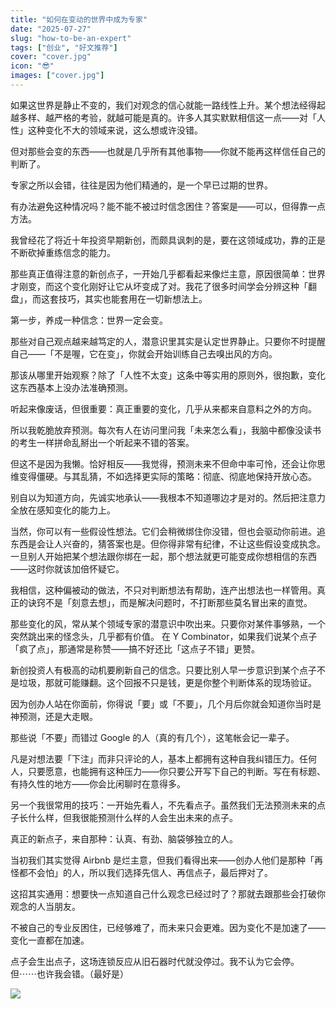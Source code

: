 ```yaml
---
title: "如何在变动的世界中成为专家"
date: "2025-07-27"
slug: "how-to-be-an-expert"
tags: ["创业", "好文推荐"]
cover: "cover.jpg"
icon: "😎"
images: ["cover.jpg"]
---
```

如果这世界是静止不变的，我们对观念的信心就能一路线性上升。某个想法经得起越多样、越严格的考验，就越可能是真的。许多人其实默默相信这一点——对「人性」这种变化不大的领域来说，这么想或许没错。



但对那些会变的东西——也就是几乎所有其他事物——你就不能再这样信任自己的判断了。



专家之所以会错，往往是因为他们精通的，是一个早已过期的世界。



有办法避免这种情况吗？能不能不被过时信念困住？答案是——可以，但得靠一点方法。



我曾经花了将近十年投资早期新创，而颇具讽刺的是，要在这领域成功，靠的正是不断砍掉重练信念的能力。



那些真正值得注意的新创点子，一开始几乎都看起来像烂主意，原因很简单：世界才刚变，而这个变化刚好让它从坏变成了对。我花了很多时间学会分辨这种「翻盘」，而这套技巧，其实也能套用在一切新想法上。



第一步，养成一种信念：世界一定会变。



那些对自己观点越来越笃定的人，潜意识里其实是认定世界静止。只要你不时提醒自己——「不是喔，它在变」，你就会开始训练自己去嗅出风的方向。



那该从哪里开始观察？除了「人性不太变」这条中等实用的原则外，很抱歉，变化这东西基本上没办法准确预测。



听起来像废话，但很重要：真正重要的变化，几乎从来都来自意料之外的方向。



所以我乾脆放弃预测。每次有人在访问里问我「未来怎么看」，我脑中都像没读书的考生一样拼命乱掰出一个听起来不错的答案。



但这不是因为我懒。恰好相反——我觉得，预测未来不但命中率可怜，还会让你思维变得僵硬。与其乱猜，不如选择更实际的策略：彻底、彻底地保持开放心态。



别自以为知道方向，先诚实地承认——我根本不知道哪边才是对的。然后把注意力全放在感知变化的能力上。



当然，你可以有一些假设性想法。它们会稍微绑住你没错，但也会驱动你前进。追东西是会让人兴奋的，猜答案也是。但你得非常有纪律，不让这些假设变成执念。
一旦别人开始把某个想法跟你绑在一起，那个想法就更可能变成你想相信的东西——这时你就该加倍怀疑它。



我相信，这种偏被动的做法，不只对判断想法有帮助，连产出想法也一样管用。真正的诀窍不是「刻意去想」，而是解决问题时，不打断那些莫名冒出来的直觉。



那些变化的风，常从某个领域专家的潜意识中吹出来。只要你对某件事够熟，一个突然跳出来的怪念头，几乎都有价值。
在 Y Combinator，如果我们说某个点子「疯了点」，那通常是称赞——搞不好还比「这点子不错」更赞。



新创投资人有极高的动机要刷新自己的信念。只要比别人早一步意识到某个点子不是垃圾，那就可能赚翻。这个回报不只是钱，更是你整个判断体系的现场验证。



因为创办人站在你面前，你得说「要」或「不要」，几个月后你就会知道你当时是神预测，还是大走眼。



那些说「不要」而错过 Google 的人（真的有几个），这笔帐会记一辈子。



凡是对想法要「下注」而非只评论的人，基本上都拥有这种自我纠错压力。任何人，只要愿意，也能拥有这种压力——你只要公开写下自己的判断。写在有标题、有持久性的地方——你会比闲聊时在意得多。



另一个我很常用的技巧：一开始先看人，不先看点子。虽然我们无法预测未来的点子长什么样，但我很能预测什么样的人会生出未来的点子。



真正的新点子，来自那种：认真、有劲、脑袋够独立的人。



当初我们其实觉得 Airbnb 是烂主意，但我们看得出来——创办人他们是那种「再怪都不会怕」的人，所以我们选择先信人、再信点子，最后押对了。



这招其实通用：想要快一点知道自己什么观念已经过时了？那就去跟那些会打破你观念的人当朋友。



不被自己的专业反困住，已经够难了，而未来只会更难。因为变化不是加速了——变化一直都在加速。



点子会生出点子，这场连锁反应从旧石器时代就没停过。我不认为它会停。
但⋯⋯也许我会错。（最好是）




![](https://prod-files-secure.s3.us-west-2.amazonaws.com/112d0858-5090-4d34-a606-b75eb8d65fd2/46476355-9cf3-4e99-9b7a-3531bc426380/1000202064.png?X-Amz-Algorithm=AWS4-HMAC-SHA256&X-Amz-Content-Sha256=UNSIGNED-PAYLOAD&X-Amz-Credential=ASIAZI2LB4662QMRRK3U%2F20251009%2Fus-west-2%2Fs3%2Faws4_request&X-Amz-Date=20251009T032134Z&X-Amz-Expires=3600&X-Amz-Security-Token=IQoJb3JpZ2luX2VjEDMaCXVzLXdlc3QtMiJHMEUCIDftEeylhJ3216NOHZVTCLxGr4xBLnjcsVDMxyDhA8t0AiEAqifaK7vNsvNKneuPQrXLvo2XjsmlLWfl5Q8jI0FAl%2F0qiAQIzP%2F%2F%2F%2F%2F%2F%2F%2F%2F%2FARAAGgw2Mzc0MjMxODM4MDUiDLqi89D%2FmhfrNfKIxyrcA%2BX7WKSBDzopy0SVL5W09ruiehvSxgsOic80aUDVjIoRZE9zj3Wqzh9orpfWKF%2BXruO1CjdpUiQqT%2Bfc1KgNKXaAg2DU5lmMIKjD69H02y502fKDObltUAcOB%2BoP3c93Kvm0oAi87MyqlOUZ0KzJPhtPdDxb7MpJmsQaPMCRdN6cZ3oqlrS%2F9KuNRAxi6R31gZZFnf5f2%2FfDyXw9fmPRZh1nltYk9HDg6ZfdPcrS9pkBicTWCDKYgUE%2BmQYgjWJGlzz%2FqUDvQX1NXlIpDFaBLt7gKVRrzSmtx%2FEBQcKL7I1kzUAgiMvsMrj2MB6uhrbUJ4wckinCQSH%2BMQQY8x%2BZXYnEZaZFDr1o1hhpbESt6lXBfTRotQ46hlUb82Wv8CvvUKmHGN6F0vq00DiP77VmP%2BKHqCdCoYFiEHVgaLdbhvsm0i%2FZsPVvFd1onL4Own6v8cxqt6Rt8ePFsflfRH2UzXIeuAacSTBX6ReBie41GfRurZ5lNjblAFa6bNJpnyS2hCvAxj4BWM7CqW2WZGEu3PX5hzswMcnV42OPjpiyAMEbgggY27D%2BmNwGPhI0NvnaykluZN7pcVQMa2wNYEUEANiuipFqlryTtec01VwcalP7QXQXUxmOb9lV4kT0MLfRnMcGOqUBwNwQQfbmqEqVaSsXfzF6UzShtSGcPFT8QvKtlfZng8T0GDzPVEHJDX0N4%2B9xLzx7I3dnfSUAZrOD8aKYp9Ydv%2Bwj8oKvpCpiBZGSkZrjA7aasZjhuUP%2FmDmJx6oNUmHJm%2BGCLElooPrnR5rXAHNNkMEHSMefU%2FAmrDZXqyycUfeEuRphYspETGro8xIYsXbXBzLrkh%2B7lGgjhOJkDit4fN2JOGd%2B&X-Amz-Signature=bd4da4ecce17f7c1c69575466598de1313d420776db6faf3011e511bbeb4879f&X-Amz-SignedHeaders=host&x-amz-checksum-mode=ENABLED&x-id=GetObject)

